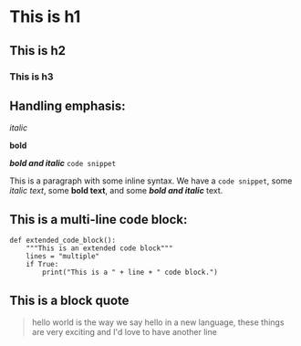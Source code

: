 <!-- comment -->

<!-- 
Multi
Line
Comment -->

# This is h1
## This is h2
### This is h3

## Handling emphasis:

*italic*

**bold**

***bold and italic***
`code snippet`

This is a paragraph with some inline syntax.  We have a `code snippet`, some *italic text*, some **bold text**, and some ***bold and italic*** text.

## This is a multi-line code block:

```
def extended_code_block():
	"""This is an extended code block"""
	lines = "multiple"
	if True:
	    print("This is a " + line + " code block.")
```

## This is a block quote

> hello world is the way we say hello in a new language, 
> these things are very exciting and I'd love to have another line